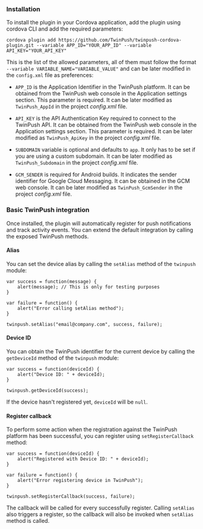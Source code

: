 ### Installation

To install the plugin in your Cordova application, add the plugin using cordova CLI and add the required parameters:

    cordova plugin add https://github.com/TwinPush/twinpush-cordova-plugin.git --variable APP_ID="YOUR_APP_ID" --variable API_KEY="YOUR_API_KEY"
    
This is the list of the allowed parameters, all of them must follow the format `--variable VARIABLE_NAME="VARIABLE_VALUE"` and can be later modified in the `config.xml` file as preferences:

- `APP_ID` is the Application Identifier in the TwinPush platform. It can be obtained from the TwinPush web console in the Application settings section. This parameter is required. It can be later modified as `TwinPush_AppId` in the project _config.xml_ file.

- `API_KEY` is the API Authentication Key required to connect to the TwinPush API. It can be obtained from the TwinPush web console in the Application settings section. This parameter is required. It can be later modified as `TwinPush_ApiKey` in the project _config.xml_ file.

- `SUBDOMAIN` variable is optional and defaults to `app`. It only has to be set if you are using a custom subdomain. It can be later modified as `TwinPush_Subdomain` in the project _config.xml_ file.

- `GCM_SENDER` is required for Android builds. It indicates the sender identifier for Google Cloud Messaging. It can be obtained in the GCM web console. It can be later modified as `TwinPush_GcmSender` in the project _config.xml_ file.

### Basic TwinPush integration
    
Once installed, the plugin will automatically register for push notifications and track activity events. You can extend the default integration by calling the exposed TwinPush methods.

#### Alias

You can set the device alias by calling the `setAlias` method of the `twinpush` module:

    var success = function(message) {
        alert(message); // This is only for testing purposes
    }

    var failure = function() {
        alert("Error calling setAlias method");
    }

    twinpush.setAlias("email@company.com", success, failure);
    

#### Device ID

You can obtain the TwinPush identifier for the current device by calling the `getDeviceId` method of the `twinpush` module:

    var success = function(deviceId) {
        alert("Device ID: " + deviceId);
    }

    twinpush.getDeviceId(success);
    
If the device hasn't registered yet, `deviceId` will be `null`.
    

#### Register callback

To perform some action when the registration against the TwinPush platform has been successful, you can register using `setRegisterCallback` method:

    var success = function(deviceId) {
        alert("Registered with Device ID: " + deviceId);
    }

    var failure = function() {
        alert("Error registering device in TwinPush");
    }

    twinpush.setRegisterCallback(success, failure);
    
The callback will be called for every successfully register. Calling `setAlias` also triggers a register, so the callback will also be invoked when `setAlias` method is called.